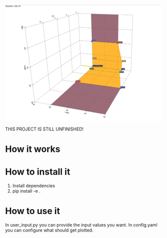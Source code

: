 ![Representative image of the results.](assets/images/example.png)

THIS PROJECT IS STILL UNFINISHED!

# How it works




# How to install it

1. Install dependencies
2. pip install -e .

# How to use it

In user_input.py you can provide the input values you want.
In config.yaml you can configure what should get plotted.
